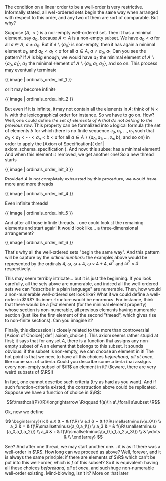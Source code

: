 The condition on a linear order to be a well-order is very restrictive. Informally stated, all well-ordered sets begin the same way when arranged with respect to this order, and any two of them are sort of comparable. But why?

Suppose $\langle A, <\rangle$ is a non-empty well-ordered set. Then it has a minimal element, say $a_0$, because $A\subset A$ is a non-empty subset. We have $a_0 < a$ for all $a\in A$, $a\neq a_0$. But if $A\smallsetminus \{a_0\}$ is non-empty, then it has again a minimal element $a_1$, and $a_0 < a_1 < a$ for all $a\in A$, $a\neq a_0$, $a_1$. Can you see the pattern? If $A$ is big enough, we would have $a_2$ the minimal element of $A\smallsetminus \{a_0,a_1\}$, $a_3$ the minimal element of $A\smallsetminus \{a_0,a_1,a_2\}$, and so on. This process may eventually terminate

{{ image | ordinals_order_init_1 }}

or it may become infinite

{{ image | ordinals_order_init_2 }}

But even if it is infinite, it may not contain all the elements in $A$: think of $\mathbb{N}\times \mathbb{N}$ with the lexicographical order for instance. So we have to go on. How? Well, one could define _the set of elements of $A$ that do not belong to the previous row_. This property can be formalized into a logical formula (the set of elements $b$ for which there is no finite sequence $a_0,a_1,\dots,a_n$ such that $a_0 < a_1 < \cdots < a_n < b < a$ for all $a\in A\smallsetminus \{a_0,a_1,\dots,a_n,b\}$, and so on) in order to apply the [Axiom of Specification]( def | axiom_schema_specification ). And now: this subset has a minimal element! And when this element is removed, we get another one! So a new thread starts

{{ image | ordinals_order_init_3 }}

Provided $A$ is not completely exhausted by this procedure, we would have more and more threads

{{ image | ordinals_order_init_4 }}

Even infinite threads!

{{ image | ordinals_order_init_5 }}

And after all those infinite threads... one could look at the remaining elements and start again! It would look like... a three-dimensional arrangement?

{{ image | ordinals_order_init_6 }}

That's why all the well-ordered sets "begin the same way". And this pattern will be capture by the _ordinal numbers_: the examples above would be represented by the ordinals $4$, $\omega$, $\omega+4$, $\omega\times 4 + 4$, $\omega^2$ and $\omega^2\times 4$ respectively.

This may seem terribly intricate... but it is just the beginning. If you look carefully, all the sets above are numerable, and indeed all the well-ordered sets we can "describe in a plain language" are numerable. Then, how would a non-numerable well-ordered set look like? What if we could define a well-order in $\R$? Its inner structure would be enormous. For instance, think that there would be a _first_ element (for the minimal element property) whose section is non-numerable, all previous elements having numerable section (just like the first element of the second "thread", which gives rise to non-finite sections). Can you imagine it?

Finally, this discussion is closely related to the more than controversial [Axiom of Choice]( def | axiom_choice ). This axiom seems rather stupid at first; it says that for any set $A$, there is a function that assigns any non-empty subset of $A$ an element that belongs to this subset. It sounds obvious: if the subset is non-empty, we can choose an element in it! The hot point is that we need to have all this choices _beforehand, all at once_, like some sort of criteria. Could you describe some criteria that assigns every non-empty subset of $\R$ an element in it? (Beware, there are very weird subsets of $\R$!)

In fact, one cannot describe such criteria (try as hard as you want). And if such function-criteria existed, the construction above could be replicated. Suppose we have a function of choice in $\R$:

$$f:\mathcal{P}(\R)\longrightarrow \R\qquad f(a)\in a\,\forall a\subset \R$$

Ok, now we define

$$
\begin{array}{rcl}
a_0 & = & f(\R) \\ 
a_1 & = & f(\R\smallsetminus\{a_0\}) \\ 
a_2 & = & f(\R\smallsetminus\{a_0,a_1\}) \\ 
a_3 & = & f(\R\smallsetminus\{a_0,a_1,a_2\}) \\ 
a_4 & = & f(\R\smallsetminus\{a_0,a_1,a_2,a_3\}) \\ 
& \vdots & \\
\end{array}
$$

See? And after one thread, we may start another one... it is as if there was a well-order in $\R$. How long can we proceed as above? Well, forever, and it is always the same principle: if there are elements of $\R$ which can't be put into this well-order, which is $f$ of this subset? So it is equivalent: having all these choices _beforehand, all at once_, and such huge non-numerable well-order existing. Mind-blowing, isn't it? More on that later